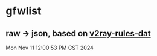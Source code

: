 # gfwlist
## raw -> json, based on [v2ray-rules-dat](https://github.com/Loyalsoldier/v2ray-rules-dat)
Mon Nov 11 12:00:53 PM CST 2024

